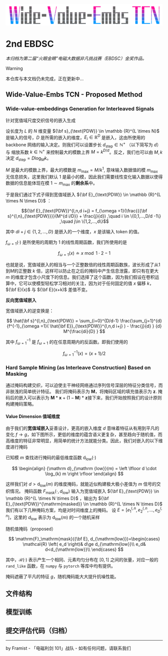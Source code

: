 ![alt text](asserts/image.png)

# 2nd EBDSC


*本归档为第二届“火眼金睛”电磁大数据非凡挑战赛（EBDSC）金奖作品。*

> [!WARNING]
> 本仓库与本文档仍未完成，正在更新中...


## Wide-Value-Embs TCN - Proposed Method

### Wide-value-embeddings Generation for Interleaved Signals

针对宽值域尺度交织信号的嵌入生成

设长度为 $L$ 的 $N$ 维变量 ${\bf s}_{\text{PDW}} \in \mathbb {R}^{L \times N}$ 是输入的信号，$D$ 是所需的嵌入的维度，$E_{i} \in \mathbb{R}^{D}$ 是嵌入，这由所使用的 backbone 网络的输入决定。则我们可以设置步长 $d_\mathrm{step} \in \mathbb{N}^+$ （以下简写为 $d$）与 缩放系数 $k \in \mathbb{N}^+$ 来控制最大的模数上界 $M = k^{D/d}$。反之，我们也可以由 $M,k$ 决定 $d_\mathrm{step} =  D \log_{M}{k}$。

$M$ 是最大的模数上界，最大的模数是 $m_{\mathrm{max}} = M / k^{1}$, 意味输入数据值的模 $m_{\mathrm{max}}$ 无信息损失，这里我们默认 $1$ 是最小的模，因此我们需要线性变化输入数据以使得数据的信息能体现在模 $1 \sim m_{\mathrm{max}}$ 的**剩余系**中。

于是我们通过下式子得到宽值域嵌入 ${\bf E}_{\text{PDW}} \in \mathbb {R}^{L \times N \times D}$ ：


```math
{\bf E}_{\text{PDW}}^{l,n,d i+j} =
f_{\omega =1}(\frac{{{\bf s}^{l,n}_{\text{PDW}}}}{M^{d i/D}} + \frac{j}{d}) 
,\quad
i \in \{0,1,...,D/d -1\} ,\quad j\in \{1,2,...,d\}
```


其中 $di+j\in \{1,2,...,D\}$ 是嵌入的一个维度，$x$ 是该输入 token 的值。


$f_{\omega =1}(\cdot)$ 是所使用的周期为 1 的线性周期函数，我们所使用的是

$$
f_{\omega =1}(x) \doteq x \bmod 1 \cdot 2-1
$$

也就是说，宽值域嵌入的相当与一个正整数倍的线性周期函数族，波长形成了从$1$到$M$的正整数 $k$ 倍，这样可以防止在之后的掩码中产生信息泄露，即只有在更大 $m$ 的维度才包含小尺度下的信息。我们选择了这个函数，因为我们假设在卷积运算中，它可以使模型轻松学习相对的关注，因为对于任何固定的值 $x$ 偏移 $k$，${\bf E}(x)$ 与 ${\bf E}(x+k)$ 差值不变。

**反向宽值域嵌入**

宽值域嵌入的逆变换是：

$$
\hat{\bf s}^{l,n}_{\text{PDW}} =
\sum_{i=0}^{D/d-1} 
\frac{\sum_{j=1}^{d}
{f^{-1}_{\omega =1}(
\hat{\bf E}}_{\text{PDW}}^{l,n,d i+j} ) - \frac{j}{d} }
{d} 
M^{\frac{di}{D} }
$$

其中 $f^{-1}_{\omega =1}$ 是 $f_{\omega =1}$ 的在任意周期内的反函数。即我们使用的

$$
f^{-1}_{\omega =1}(x) = (x + 1)/ 2
$$



### Hard Sample Mining (as Interleave Construction) Based on Masking



通过掩码构建交织，可以迫使主干神经网络通过序列信号深层的特征分类信号，而非肤浅的简单统计特征。
我们将掩码表示为 $\textbf{M}$，将掩码区域的填充值表示为 $\textbf{z}$. 掩码后的嵌入可以表示为 $\textbf{M}*\textbf{x} + (1-\textbf{M}) * \textbf{z}$接下来，我们开始按照我们的设计原则构建掩码策略。

#### Value Dimension 值域维度

由于我们的**宽值域嵌入**妥善设计，更高的嵌入维度 $d$ 意味着特征从有用到平凡的变化 $f \to g$，如下图所示，更低的维度的蕴含语义更复杂，甚至趋向于随机值，而高维度的特征非常明显，用简单的统计方法就能分类。因此，我们对嵌入的以下维度进行掩码

已知模 $m$ 查找进行掩码的最低维度函数 ${\mathrm d}_{\mathrm {low}}(\cdot)$

$$
\begin{align} 
{\mathrm d}_{\mathrm {low}}(m) = \left \lfloor d \cdot \log_{k} m \right \rfloor
\end{align}
$$

这样我们对 $d > {\mathrm d}_{\mathrm {low}}(m)$ 的维度掩码，就能近似构建极大极小差值为 $m$ 信号的交织情况。
掩码函数 $F_\mathrm{mask}(\cdot, d_{\mathrm{low}})$ 输入为宽值域嵌入 ${\bf E}_{\text{PDW}} \in \mathbb {R}^{L \times N \times D}$ ，输出为 ${\bf E}_{\text{PDW}}^{\mathrm{masked}} \in \mathbb {R}^{L \times N \times D}$ 
我们有以下几种掩码方案，均是对时间维度上的掩码。
设 $E_{}=[ e_{1}^{l,n},e_{2}^{l,n},...,e_{D}^{l,n} ]$，这里的 $d_{\mathrm{low}}$ 表示为 ${\mathrm d}_{\mathrm {low}}(m)$ 的一个随机采样

随机值掩码（proposed）

$$
\mathrm{F}_\mathrm{mask}({\bf E}, d_{\mathrm{low}})=\begin{cases}
	\mathcal{R} \left( e_d \right)&		d\ge d_{\mathrm{low}}\\
	e_d&		d<d_{\mathrm{low}}\\
\end{cases}
$$

其中，$\mathcal{R}(\cdot)$ 表示产生一个相同、元素均匀分布在 $[0,1]$ 之间的张量，对应一般的 `rand_like` 函数，在 `numpy` 与 `pytorch` 等库中均有提供。

掩码遮蔽了平凡的特征 $g$，随机掩码能大大提升抗噪性能。


## 文件结构


## 模型训练


## 提交评估代码（归档）

---

by Framist - 「电磁利剑 101」战队 - 如有任何问题，请联系我们

